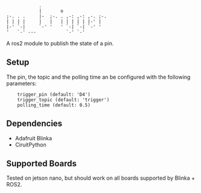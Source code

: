 ```
            .                         
            |       o                 
;-. . .     |-  ;-. . ,-: ,-: ,-. ;-. 
| | | |     |   |   | | | | | |-' |   
|-' `-|     `-' '   ' `-| `-| `-' '   
'   `-' ---           `-' `-'         
```

A ros2 module to publish the state of a pin.

## Setup

The pin, the topic and the polling time an be configured with the following parameters:

        trigger_pin (default: 'D4')
        trigger_topic (default: 'trigger')       
        polling_time (default: 0.5)

## Dependencies
 
  - Adafruit Blinka
  - CiruitPython

## Supported Boards

Tested on jetson nano, but should work on all boards supported by Blinka + ROS2.
